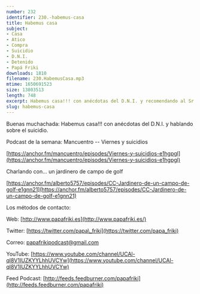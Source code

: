 ```yaml
---
number: 232
identifier: 230.-habemus-casa
title: Habemus casa
subject:
- Casa
- Atico
- Compra
- Suicidio
- D.N.I.
- Detenido
- Papá Friki
downloads: 1810
filename: 230.HabemusCasa.mp3
mtime: 1650691523
size: 13803513
length: 748
excerpt: Habemus casa!!! con anécdotas del D.N.I. y recomendando al Sr. Mancuentro hablando sobre el sucidio
slug: habemus-casa
---
```

Buenas muchachada: Habemus casa!!! con anécdotas del D.N.I. y hablando sobre el suicidio.

Podcast de la semana: Mancuentro -- Viernes y suicidios

[https://anchor.fm/mancuentro/episodes/Viernes-y-suicidios-e1hgpgl](https://anchor.fm/mancuentro/episodes/Viernes-y-suicidios-e1hgpgl)

Charlando con... un jardinero de campo de golf

[https://anchor.fm/alberto5757/episodes/CC-Jardinero-de-un-campo-de-golf-e1gnn21](https://anchor.fm/alberto5757/episodes/CC-Jardinero-de-un-campo-de-golf-e1gnn21)

Los métodos de contacto:

Web: [http://www.papafriki.es](http://www.papafriki.es/)

Twitter: [https://twitter.com/papa\_friki](https://twitter.com/papa_friki)

Correo: [papafrikipodcast@gmail.com](https://archive.org/details/papafrikipodast@gmail.com)

YouTube: [https://www.youtube.com/channel/UCAl-ql8V1IUZKYYLhhUVCYw](https://www.youtube.com/channel/UCAl-ql8V1IUZKYYLhhUVCYw)

Feed Podcast: [http://feeds.feedburner.com/papafriki](http://feeds.feedburner.com/papafriki)